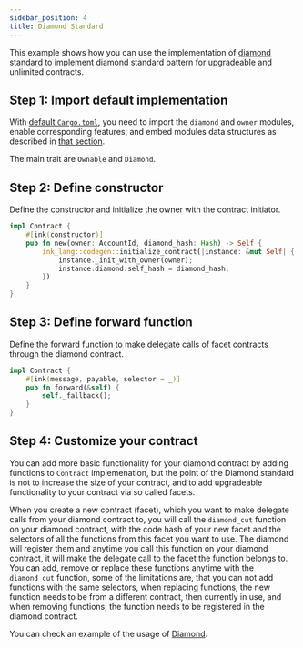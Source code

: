 ```yaml
---
sidebar_position: 4
title: Diamond Standard
---
```


This example shows how you can use the implementation of [diamond standard](https://github.com/Supercolony-net/openbrush-contracts/tree/main/contracts/src/upgradability/diamond) to implement diamond standard pattern for upgradeable and unlimited contracts.

## Step 1: Import default implementation

With [default `Cargo.toml`](/smart-contracts/overview#the-default-toml-of-your-project-with-openbrush),
you need to import the `diamond` and `owner` modules, enable corresponding features, and embed modules data structures
as described in [that section](/smart-contracts/overview#reuse-implementation-of-traits-from-openbrush).

The main trait are `Ownable` and `Diamond`.

## Step 2: Define constructor

Define the constructor and initialize the owner with the contract initiator.

```rust
impl Contract {
    #[ink(constructor)]
    pub fn new(owner: AccountId, diamond_hash: Hash) -> Self {
        ink_lang::codegen::initialize_contract(|instance: &mut Self| {
            instance._init_with_owner(owner);
            instance.diamond.self_hash = diamond_hash;
        })
    }
}
```

## Step 3: Define forward function

Define the forward function to make delegate calls of facet contracts through the diamond contract.

```rust
impl Contract {
    #[ink(message, payable, selector = _)]
    pub fn forward(&self) {
        self._fallback();
    }
}
```

## Step 4: Customize your contract

You can add more basic functionality for your diamond contract by adding functions to `Contract` implemenation, 
but the point of the Diamond standard is not to increase the size of your contract, 
and to add upgradeable functionality to your contract via so called facets.

When you create a new contract (facet), which you want to make delegate calls from your 
diamond contract to, you will call the `diamond_cut` function on your diamond contract, 
with the code hash of your new facet and the selectors of all the functions from this 
facet you want to use. The diamond will register them and anytime you call this function 
on your diamond contract, it will make the delegate call to the facet the function belongs to. 
You can add, remove or replace these functions anytime with the `diamond_cut` function, 
some of the limitations are, that you can not add functions with the same selectors, 
when replacing functions, the new function needs to be from a different contract, 
then currently in use, and when removing functions, the function needs to be registered in the diamond contract.

You can check an example of the usage of [Diamond](https://github.com/Supercolony-net/openbrush-contracts/tree/main/examples/diamond).
